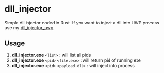 # dll_injector
Simple dll injector coded in Rust. If you want to inject a dll into UWP process use my [dll_injector_uwp](https://github.com/kimjongbing/dll_injector_uwp/)


## Usage
1. **dll_injector.exe** ``<list>`` : will list all pids
2. **dll_injector.exe** ``<pid>`` ``<file.exe>`` : will return pid of running exe
3. **dll_injector.exe** ``<pid>`` ``<payload.dll>`` : will inject into process


